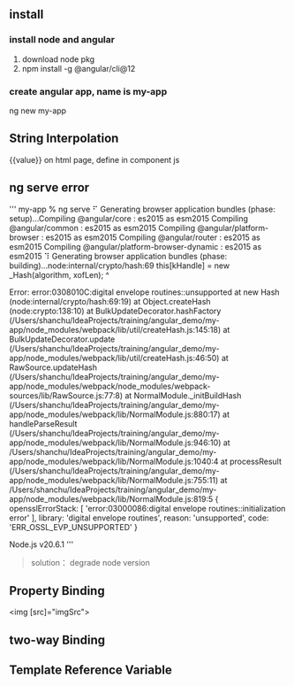 ## install

### install node and angular
1. download node pkg
2. npm install -g @angular/cli@12

### create angular app, name is my-app
ng new my-app

## String Interpolation
{{value}} on html page, define in component js

## ng serve error
'''
my-app % ng serve
⠋ Generating browser application bundles (phase: setup)...Compiling @angular/core : es2015 as esm2015
Compiling @angular/common : es2015 as esm2015
Compiling @angular/platform-browser : es2015 as esm2015
Compiling @angular/router : es2015 as esm2015
Compiling @angular/platform-browser-dynamic : es2015 as esm2015
⠹ Generating browser application bundles (phase: building)...node:internal/crypto/hash:69
this[kHandle] = new _Hash(algorithm, xofLen);
^

Error: error:0308010C:digital envelope routines::unsupported
at new Hash (node:internal/crypto/hash:69:19)
at Object.createHash (node:crypto:138:10)
at BulkUpdateDecorator.hashFactory (/Users/shanchu/IdeaProjects/training/angular_demo/my-app/node_modules/webpack/lib/util/createHash.js:145:18)
at BulkUpdateDecorator.update (/Users/shanchu/IdeaProjects/training/angular_demo/my-app/node_modules/webpack/lib/util/createHash.js:46:50)
at RawSource.updateHash (/Users/shanchu/IdeaProjects/training/angular_demo/my-app/node_modules/webpack/node_modules/webpack-sources/lib/RawSource.js:77:8)
at NormalModule._initBuildHash (/Users/shanchu/IdeaProjects/training/angular_demo/my-app/node_modules/webpack/lib/NormalModule.js:880:17)
at handleParseResult (/Users/shanchu/IdeaProjects/training/angular_demo/my-app/node_modules/webpack/lib/NormalModule.js:946:10)
at /Users/shanchu/IdeaProjects/training/angular_demo/my-app/node_modules/webpack/lib/NormalModule.js:1040:4
at processResult (/Users/shanchu/IdeaProjects/training/angular_demo/my-app/node_modules/webpack/lib/NormalModule.js:755:11)
at /Users/shanchu/IdeaProjects/training/angular_demo/my-app/node_modules/webpack/lib/NormalModule.js:819:5 {
opensslErrorStack: [ 'error:03000086:digital envelope routines::initialization error' ],
library: 'digital envelope routines',
reason: 'unsupported',
code: 'ERR_OSSL_EVP_UNSUPPORTED'
}

Node.js v20.6.1
'''

> solution： degrade node version



## Property Binding
<img [src]="imgSrc">

## two-way Binding
## Template Reference Variable


